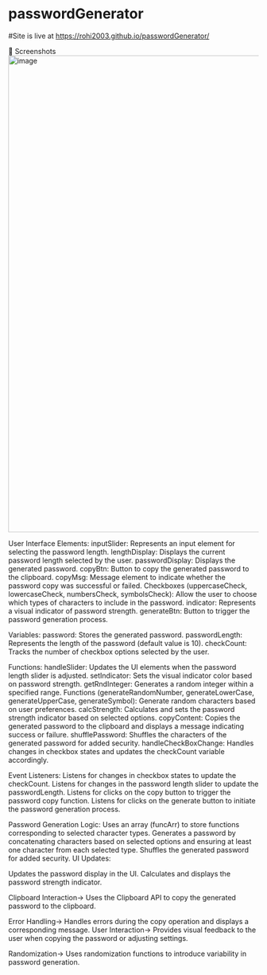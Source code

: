 # passwordGenerator
#Site is live at https://rohi2003.github.io/passwordGenerator/

📸 Screenshots
<img width="960" alt="image" src="https://github.com/Rohi2003/passwordGenerator/assets/87049122/7a41b6fa-5960-4680-9763-49ab3339408e">

User Interface Elements:
inputSlider: Represents an input element for selecting the password length.
lengthDisplay: Displays the current password length selected by the user.
passwordDisplay: Displays the generated password.
copyBtn: Button to copy the generated password to the clipboard.
copyMsg: Message element to indicate whether the password copy was successful or failed.
Checkboxes (uppercaseCheck, lowercaseCheck, numbersCheck, symbolsCheck): Allow the user to choose which types of characters to include in the password.
indicator: Represents a visual indicator of password strength.
generateBtn: Button to trigger the password generation process.

Variables:
password: Stores the generated password.
passwordLength: Represents the length of the password (default value is 10).
checkCount: Tracks the number of checkbox options selected by the user.

Functions:
handleSlider: Updates the UI elements when the password length slider is adjusted.
setIndicator: Sets the visual indicator color based on password strength.
getRndInteger: Generates a random integer within a specified range.
Functions (generateRandomNumber, generateLowerCase, generateUpperCase, generateSymbol): Generate random characters based on user preferences.
calcStrength: Calculates and sets the password strength indicator based on selected options.
copyContent: Copies the generated password to the clipboard and displays a message indicating success or failure.
shufflePassword: Shuffles the characters of the generated password for added security.
handleCheckBoxChange: Handles changes in checkbox states and updates the checkCount variable accordingly.

Event Listeners:
Listens for changes in checkbox states to update the checkCount.
Listens for changes in the password length slider to update the passwordLength.
Listens for clicks on the copy button to trigger the password copy function.
Listens for clicks on the generate button to initiate the password generation process.

Password Generation Logic:
Uses an array (funcArr) to store functions corresponding to selected character types.
Generates a password by concatenating characters based on selected options and ensuring at least one character from each selected type.
Shuffles the generated password for added security.
UI Updates:

Updates the password display in the UI.
Calculates and displays the password strength indicator.

Clipboard Interaction->
Uses the Clipboard API to copy the generated password to the clipboard.

Error Handling->
Handles errors during the copy operation and displays a corresponding message.
User Interaction->
Provides visual feedback to the user when copying the password or adjusting settings.

Randomization->
Uses randomization functions to introduce variability in password generation.
